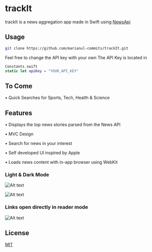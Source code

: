 # trackIt

trackIt is a news aggregation app made in Swift using [NewsApi](https://newsapi.org)

## Usage

```bash
git clone https://github.com/marianul-commits/trackIt.git
```

Feel free to change the API key with your own
The API Key is located in 
```swift
Constants.swift
static let apiKey = "YOUR_API_KEY"
```
## To Come

• Quick Searches for Sports, Tech, Health & Science 


## Features

• Displays the top news stories parsed from the News API

• MVC Design

• Search for news in your interest

• Self developed UI inspired by Apple

• Loads news content with in-app browser using WebKit

### Light & Dark Mode
![Alt text](https://github.com/marianul-commits/trackIt/blob/main/Photos/Simulator%20Screenshot%20-%20iPhone%2014%20Pro%20-%202023-06-09%20at%2011.43.03.png "Light Mode")

![Alt text](https://github.com/marianul-commits/trackIt/blob/main/Photos/Simulator%20Screenshot%20-%20iPhone%2014%20Pro%20-%202023-06-09%20at%2011.42.38.png "Dark Mode")

### Links open directly in reader mode

![Alt text](https://github.com/marianul-commits/trackIt/blob/main/Photos/Simulator%20Screenshot%20-%20iPhone%2014%20Pro%20-%202023-06-09%20at%2011.43.16.png "Reader Mode")


## License

[MIT](https://choosealicense.com/licenses/mit/)
